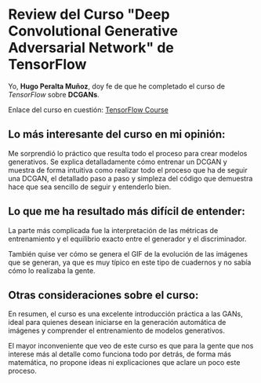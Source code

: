 # Review del Curso "Deep Convolutional Generative Adversarial Network" de TensorFlow

Yo, **Hugo Peralta Muñoz**, doy fe de que he completado el curso de *TensorFlow* sobre **DCGANs**.

Enlace del curso en cuestión: [TensorFlow Course](https://www.tensorflow.org/tutorials/generative/dcgan?hl=en)

## Lo más interesante del curso en mi opinión:
Me sorprendió lo práctico que resulta todo el proceso para crear modelos generativos. Se explica detalladamente cómo entrenar un DCGAN y muestra de forma intuitiva como realizar todo el proceso que ha de seguir una DCGAN, el detallado paso a paso y simpleza del código que demuestra hace que sea sencillo de seguir y entenderlo bien.


## Lo que me ha resultado más difícil de entender:
La parte más complicada fue la interpretación de las métricas de entrenamiento y el equilibrio exacto entre el generador y el discriminador.

También quise ver cómo se genera el GIF de la evolución de las imágenes que se generan, ya que es muy típico en este tipo de cuadernos y no sabía cómo lo realizaba la gente.

## Otras consideraciones sobre el curso:
En resumen, el curso es una excelente introducción práctica a las GANs, ideal para quienes desean iniciarse en la generación automática de imágenes y comprender el entrenamiento de modelos generativos.

El mayor inconveniente que veo de este curso es que para la gente que nos interese más al detalle como funciona todo por detrás, de forma más matemática, no propone ideas ni explicaciones que aclare un poco este proceso.